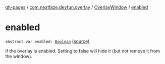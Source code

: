 [gh-pages](../../index.md) / [com.nextfaze.devfun.overlay](../index.md) / [OverlayWindow](index.md) / [enabled](./enabled.md)

# enabled

`abstract var enabled: `[`Boolean`](https://kotlinlang.org/api/latest/jvm/stdlib/kotlin/-boolean/index.html) [(source)](https://github.com/NextFaze/dev-fun/tree/master/devfun/src/main/java/com/nextfaze/devfun/overlay/OverlayWindow.kt#L73)

If the overlay is enabled. Setting to false will hide it (but not remove it from the window).

